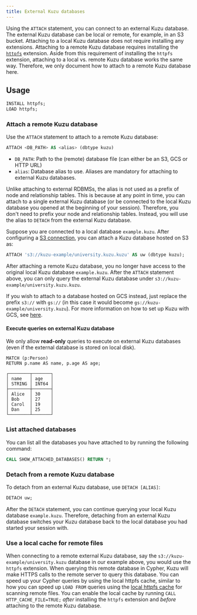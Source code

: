 ```yaml
---
title: External Kuzu databases
---
```


Using the `ATTACH` statement, you can connect to an external Kuzu database. The external Kuzu database can be local or remote, for example,
in an S3 bucket. Attaching to a local Kuzu database does not require installing any extensions. Attaching to a remote
Kuzu database requires installing the [`httpfs`](/extensions/httpfs) extension. Aside from this requirement of installing the `httpfs` extension,
attaching to a local vs. remote Kuzu database works the same way. Therefore, we only document how to attach to a remote Kuzu database here.

## Usage

```sql
INSTALL httpfs;
LOAD httpfs;
```

### Attach a remote Kuzu database

Use the `ATTACH` statement to attach to a remote Kuzu database:

```sql
ATTACH <DB_PATH> AS <alias> (dbtype kuzu)
```

- `DB_PATH`: Path to the (remote) database file (can either be an S3, GCS or HTTP URL)
- `alias`: Database alias to use. Aliases are mandatory for attaching to external Kuzu databases.

Unlike attaching to external RDBMSs, the alias is not used as a prefix of node and relationship tables. This is because at any point in time,
you can attach to a single external Kuzu database (or be connected to the local Kuzu database you opened at the beginning of your session).
Therefore, you don't need to prefix your node and relationship tables.
Instead, you will use the alias to `DETACH` from the external Kuzu database.

Suppose you are connected to a local database `example.kuzu`. After configuring a [S3 connection](/extensions/s3#configure-the-connection), you can attach a Kuzu database hosted on S3 as:

```sql
ATTACH 's3://kuzu-example/university.kuzu.kuzu' AS uw (dbtype kuzu);
```
After attaching a remote Kuzu database, you no longer have access to the original local Kuzu database `example.kuzu`.
After the `ATTACH` statement above, you can only query the external Kuzu database under `s3://kuzu-example/university.kuzu.kuzu`.

If you wish to attach to a database hosted on GCS instead, just replace the prefix `s3://` with `gs://` (in this case it would become `gs://kuzu-example/university.kuzu`). For more information on how to set up Kuzu with GCS, see [here](/extensions/gcs).

#### Execute queries on external Kuzu database
We only allow **read-only** queries to execute on external Kuzu databases (even if the external database is stored on local disk).
```cypher
MATCH (p:Person)
RETURN p.name AS name, p.age AS age;
```

```
┌────────┬───────┐
│ name   │ age   │
│ STRING │ INT64 │
├────────┼───────┤
│ Alice  │ 30    │
│ Bob    │ 27    │
│ Carol  │ 19    │
│ Dan    │ 25    │
└────────┴───────┘
```

### List attached databases

You can list all the databases you have attached to by running the following command:
```sql
CALL SHOW_ATTACHED_DATABASES() RETURN *;
```

### Detach from a remote Kuzu database

To detach from an external Kuzu database, use `DETACH [ALIAS]`:

```sql
DETACH uw;
```

After the `DETACH` statement, you can continue querying your local Kuzu database `example.kuzu`. Therefore, detaching
from an external Kuzu database switches your Kuzu database back to the local database you had started your session with.

### Use a local cache for remote files

When connecting to a remote external Kuzu database, say the `s3://kuzu-example/university.kuzu` database in our example above,
you would use the `httpfs` extension. When querying this remote database in Cypher, Kuzu will make HTTPS calls to the
remote server to query this database. You can speed up your Cypher queries by using the local httpfs cache,
similar to how you can speed up `LOAD FROM` queries using the [local httpfs cache](/extensions/httpfs#local-cache)
for scanning remote files.
You can enable the local cache by running `CALL HTTP_CACHE_FILE=TRUE;` _after_ installing the `httpfs`
extension and _before_ attaching to the remote Kuzu database.

